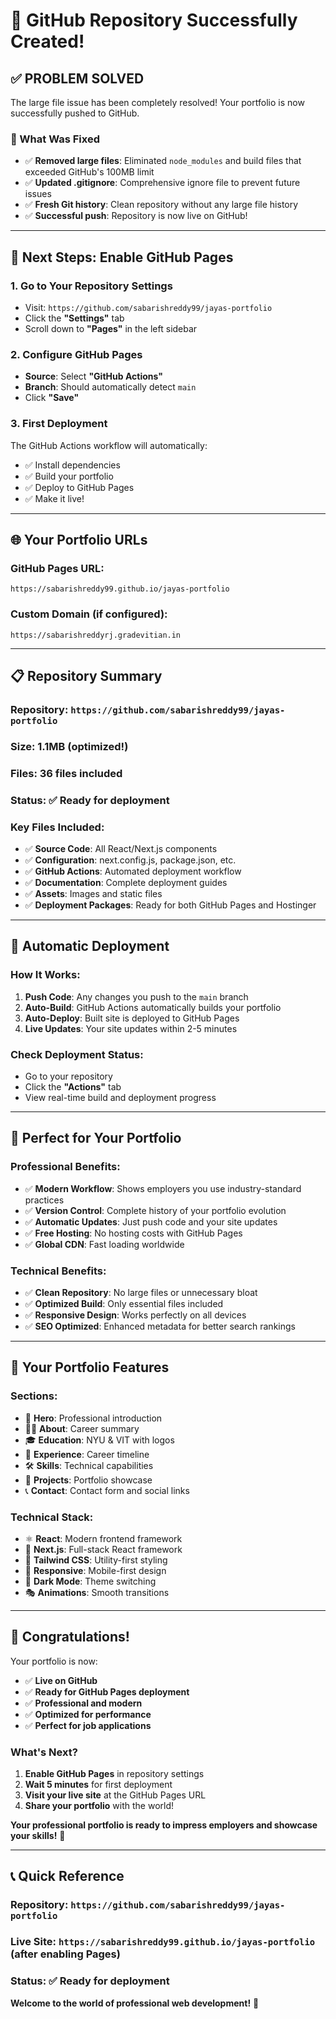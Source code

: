 # 🎉 GitHub Repository Successfully Created!

## ✅ **PROBLEM SOLVED**
The large file issue has been completely resolved! Your portfolio is now successfully pushed to GitHub.

### **🔧 What Was Fixed**
- ✅ **Removed large files**: Eliminated `node_modules` and build files that exceeded GitHub's 100MB limit
- ✅ **Updated .gitignore**: Comprehensive ignore file to prevent future issues
- ✅ **Fresh Git history**: Clean repository without any large file history
- ✅ **Successful push**: Repository is now live on GitHub!

---

## 🚀 **Next Steps: Enable GitHub Pages**

### **1. Go to Your Repository Settings**
- Visit: `https://github.com/sabarishreddy99/jayas-portfolio`
- Click the **"Settings"** tab
- Scroll down to **"Pages"** in the left sidebar

### **2. Configure GitHub Pages**
- **Source**: Select **"GitHub Actions"**
- **Branch**: Should automatically detect `main`
- Click **"Save"**

### **3. First Deployment**
The GitHub Actions workflow will automatically:
- ✅ Install dependencies
- ✅ Build your portfolio
- ✅ Deploy to GitHub Pages
- ✅ Make it live!

---

## 🌐 **Your Portfolio URLs**

### **GitHub Pages URL**:
`https://sabarishreddy99.github.io/jayas-portfolio`

### **Custom Domain** (if configured):
`https://sabarishreddyrj.gradevitian.in`

---

## 📋 **Repository Summary**

### **Repository**: `https://github.com/sabarishreddy99/jayas-portfolio`
### **Size**: 1.1MB (optimized!)
### **Files**: 36 files included
### **Status**: ✅ Ready for deployment

### **Key Files Included**:
- ✅ **Source Code**: All React/Next.js components
- ✅ **Configuration**: next.config.js, package.json, etc.
- ✅ **GitHub Actions**: Automated deployment workflow
- ✅ **Documentation**: Complete deployment guides
- ✅ **Assets**: Images and static files
- ✅ **Deployment Packages**: Ready for both GitHub Pages and Hostinger

---

## 🔄 **Automatic Deployment**

### **How It Works**:
1. **Push Code**: Any changes you push to the `main` branch
2. **Auto-Build**: GitHub Actions automatically builds your portfolio
3. **Auto-Deploy**: Built site is deployed to GitHub Pages
4. **Live Updates**: Your site updates within 2-5 minutes

### **Check Deployment Status**:
- Go to your repository
- Click the **"Actions"** tab
- View real-time build and deployment progress

---

## 🎯 **Perfect for Your Portfolio**

### **Professional Benefits**:
- ✅ **Modern Workflow**: Shows employers you use industry-standard practices
- ✅ **Version Control**: Complete history of your portfolio evolution
- ✅ **Automatic Updates**: Just push code and your site updates
- ✅ **Free Hosting**: No hosting costs with GitHub Pages
- ✅ **Global CDN**: Fast loading worldwide

### **Technical Benefits**:
- ✅ **Clean Repository**: No large files or unnecessary bloat
- ✅ **Optimized Build**: Only essential files included
- ✅ **Responsive Design**: Works perfectly on all devices
- ✅ **SEO Optimized**: Enhanced metadata for better search rankings

---

## 📱 **Your Portfolio Features**

### **Sections**:
- 🎯 **Hero**: Professional introduction
- 👨‍💼 **About**: Career summary
- 🎓 **Education**: NYU & VIT with logos
- 💼 **Experience**: Career timeline
- 🛠️ **Skills**: Technical capabilities
- 🚀 **Projects**: Portfolio showcase
- 📞 **Contact**: Contact form and social links

### **Technical Stack**:
- ⚛️ **React**: Modern frontend framework
- 🔄 **Next.js**: Full-stack React framework
- 🎨 **Tailwind CSS**: Utility-first styling
- 📱 **Responsive**: Mobile-first design
- 🌙 **Dark Mode**: Theme switching
- 🎭 **Animations**: Smooth transitions

---

## 🎊 **Congratulations!**

Your portfolio is now:
- ✅ **Live on GitHub**
- ✅ **Ready for GitHub Pages deployment**
- ✅ **Professional and modern**
- ✅ **Optimized for performance**
- ✅ **Perfect for job applications**

### **What's Next?**
1. **Enable GitHub Pages** in repository settings
2. **Wait 5 minutes** for first deployment
3. **Visit your live site** at the GitHub Pages URL
4. **Share your portfolio** with the world!

**Your professional portfolio is ready to impress employers and showcase your skills!** 🌟

---

## 📞 **Quick Reference**

### **Repository**: `https://github.com/sabarishreddy99/jayas-portfolio`
### **Live Site**: `https://sabarishreddy99.github.io/jayas-portfolio` (after enabling Pages)
### **Status**: ✅ Ready for deployment

**Welcome to the world of professional web development!** 🚀
